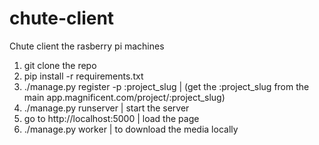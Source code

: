 chute-client
============

Chute client the rasberry pi machines


1. git clone the repo
2. pip install -r requirements.txt
3. ./manage.py register -p :project_slug | (get the :project_slug from the main app.magnificent.com/project/:project_slug)
4. ./manage.py runserver                 | start the server
5. go to http://localhost:5000           | load the page
6. ./manage.py worker                    | to download the media locally